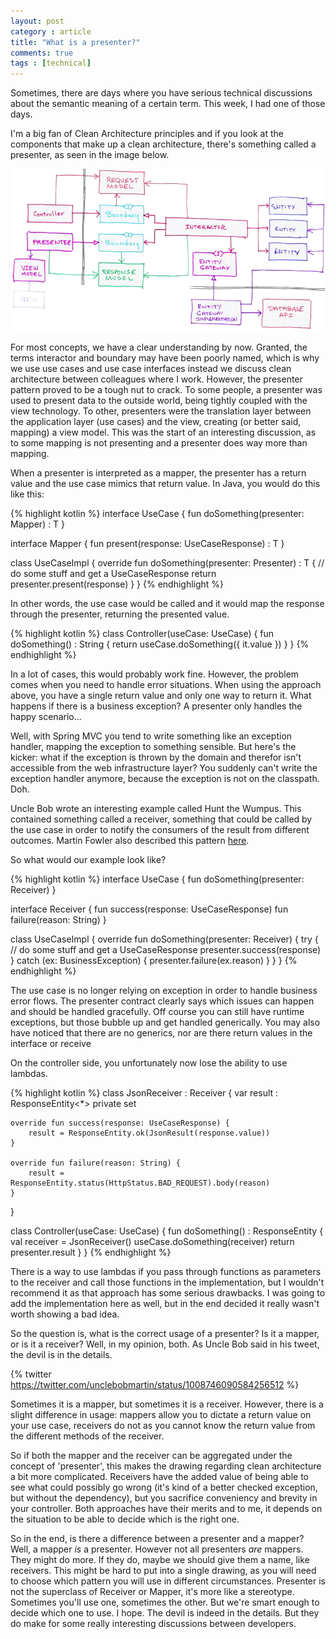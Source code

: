 ```yaml
---
layout: post
category : article
title: "What is a presenter?"
comments: true
tags : [technical]
---
```


Sometimes, there are days where you have serious technical discussions about the semantic meaning of a certain term. This week, I had one of those days.

I'm a big fan of Clean Architecture principles and if you look at the components that make up a clean architecture, there's something called a presenter, as seen in the image below.

![Clean Architecture Design](/img/CleanArchitectureDesign.png)

For most concepts, we have a clear understanding by now. Granted, the terms interactor and boundary may have been poorly named, which is why we use use cases and use case interfaces instead we discuss clean architecture between colleagues where I work. However, the presenter pattern proved to be a tough nut to crack. To some people, a presenter was used to present data to the outside world, being tightly coupled with the view technology. To other, presenters were the translation layer between the application layer (use cases) and the view, creating (or better said, mapping) a view model. This was the start of an interesting discussion, as to some mapping is not presenting and a presenter does way more than mapping.

When a presenter is interpreted as a mapper, the presenter has a return value and the use case mimics that return value. In Java, you would do this like this:

{% highlight kotlin %}
interface UseCase {
    <T> fun doSomething(presenter: Mapper<T>) : T
}

interface Mapper<T> {
    fun present(response: UseCaseResponse) : T
}

class UseCaseImpl {
    override <T> fun doSomething(presenter: Presenter<T>) : T {
        // do some stuff and get a UseCaseResponse
        return presenter.present(response)
    }
}
{% endhighlight %}

In other words, the use case would be called and it would map the response through the presenter, returning the presented value. 

{% highlight kotlin %}
class Controller(useCase: UseCase) {
    fun doSomething() : String {
        return useCase.doSomething({ it.value }) 
    }
}
{% endhighlight %}

In a lot of cases, this would probably work fine. However, the problem comes when you need to handle error situations. When using the approach above, you have a single return value and only one way to return it. What happens if there is a business exception? A presenter only handles the happy scenario...

Well, with Spring MVC you tend to write something like an exception handler, mapping the exception to something sensible. But here's the kicker: what if the exception is thrown by the domain and therefor isn't accessible from the web infrastructure layer? You suddenly can't write the exception handler anymore, because the exception is not on the classpath. Doh.

Uncle Bob wrote an interesting example called Hunt the Wumpus. This contained something called a receiver, something that could be called by the use case in order to notify the consumers of the result from different outcomes. Martin Fowler also described this pattern [here](https://martinfowler.com/articles/replaceThrowWithNotification.html). 

So what would our example look like?

{% highlight kotlin %}
interface UseCase {
    fun doSomething(presenter: Receiver)
}

interface Receiver {
    fun success(response: UseCaseResponse)
    fun failure(reason: String)
}

class UseCaseImpl {
    override fun doSomething(presenter: Receiver) {
        try {
            // do some stuff and get a UseCaseResponse
            presenter.success(response)
        } catch (ex: BusinessException) {
            presenter.failure(ex.reason)
        }
    }
}
{% endhighlight %}

The use case is no longer relying on exception in order to handle business error flows. The presenter contract clearly says which issues can happen and should be handled gracefully. Off course you can still have runtime exceptions, but those bubble up and get handled generically. You may also have noticed that there are no generics, nor are there return values in the interface or receive

On the controller side, you unfortunately now lose the ability to use lambdas. 

{% highlight kotlin %}
class JsonReceiver : Receiver {
    var result : ResponseEntity<*>
        private set

    override fun success(response: UseCaseResponse) {
        result = ResponseEntity.ok(JsonResult(response.value))
    }  

    override fun failure(reason: String) {
        result = ResponseEntity.status(HttpStatus.BAD_REQUEST).body(reason)
    }
}

class Controller(useCase: UseCase) {
    fun doSomething() : ResponseEntity {
        val receiver = JsonReceiver()
        useCase.doSomething(receiver) 
        return presenter.result
    }
}
{% endhighlight %}

There is a way to use lambdas if you pass through functions as parameters to the receiver and call those functions in the implementation, but I wouldn't recommend it as that approach has some serious drawbacks. I was going to add the implementation here as well, but in the end decided it really wasn't worth showing a bad idea.

So the question is, what is the correct usage of a presenter? Is it a mapper, or is it a receiver? Well, in my opinion, both. As Uncle Bob said in his tweet, the devil is in the details.

{% twitter https://twitter.com/unclebobmartin/status/1008746090584256512 %}

Sometimes it is a mapper, but sometimes it is a receiver. However, there is a slight difference in usage: mappers allow you to dictate a return value on your use case, receivers do not as you cannot know the return value from the different methods of the receiver.

So if both the mapper and the receiver can be aggregated under the concept of 'presenter', this makes the drawing regarding clean architecture a bit more complicated. Receivers have the added value of being able to see what could possibly go wrong (it's kind of a better checked exception, but without the dependency), but you sacrifice conveniency and brevity in your controller. Both approaches have their merits and to me, it depends on the situation to be able to decide which is the right one.

So in the end, is there a difference between a presenter and a mapper? Well, a mapper _is_ a presenter. However not all presenters _are_ mappers. They might do more. If they do, maybe we should give them a name, like receivers. This might be hard to put into a single drawing, as you will need to choose which pattern you will use in different circumstances. Presenter is not the superclass of Receiver or Mapper, it's more like a stereotype. Sometimes you'll use one, sometimes the other. But we're smart enough to decide which one to use. I hope. The devil is indeed in the details. But they do make for some really interesting discussions between developers.
